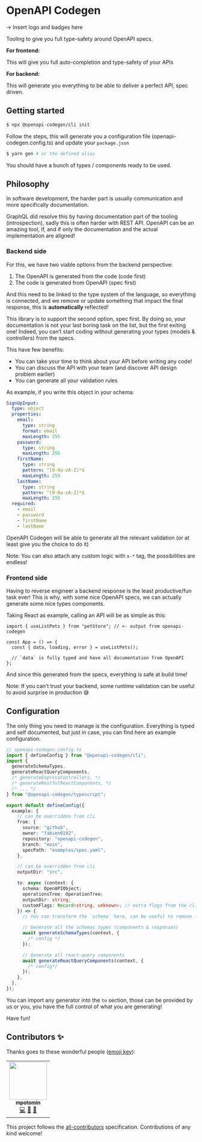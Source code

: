 # OpenAPI Codegen

-> Insert logo and badges here

Tooling to give you full type-safety around OpenAPI specs.

**For frontend:**

This will give you full auto-completion and type-safety of your APIs

**For backend:**

This will generate you everything to be able to deliver a perfect API, spec driven.

## Getting started

```bash
$ npx @openapi-codegen/cli init
```

Follow the steps, this will generate you a configuration file (openapi-codegen.config.ts) and update your `package.json`

```bash
$ yarn gen # or the defined alias
```

You should have a bunch of types / components ready to be used.

## Philosophy

In software development, the harder part is usually communication and more specifically documentation.

GraphQL did resolve this by having documentation part of the tooling (introspection), sadly this is often harder with REST API. OpenAPI can be an amazing tool, if, and if only the documentation and the actual implementation are aligned!

### Backend side

For this, we have two viable options from the backend perspective:

1. The OpenAPI is generated from the code (code first)
2. The code is generated from OpenAPI (spec first)

And this need to be linked to the type system of the language, so everything is connected, and we remove or update something that impact the final response, this is **automatically** reflected!

This library is to support the second option, spec first. By doing so, your documentation is not your last boring task on the list, but the first exiting one! Indeed, you can’t start coding without generating your types (models & controllers) from the specs.

This have few benefits:

- You can take your time to think about your API before writing any code!
- You can discuss the API with your team (and discover API design problem earlier)
- You can generate all your validation rules

As example, if you write this object in your schema:

```yaml
SignUpInput:
  type: object
  properties:
    email:
      type: string
      format: email
      maxLength: 255
    password:
      type: string
      maxLength: 255
    firstName:
      type: string
      pattern: ^[0-9a-zA-Z]*$
      maxLength: 255
    lastName:
      type: string
      pattern: ^[0-9a-zA-Z]*$
      maxLength: 255
  required:
    - email
    - password
    - firstName
    - lastName
```

OpenAPI Codegen will be able to generate all the relevant validation (or at least give you the choice to do it)

Note: You can also attach any custom logic with `x-*` tag, the possibilities are endless!

### Frontend side

Having to reverse engineer a backend response is the least productive/fun task ever! This is why, with some nice OpenAPI specs, we can actually generate some nice types components.

Taking React as example, calling an API will be as simple as this:

```tsx
import { useListPets } from "petStore"; // <- output from openapi-codegen

const App = () => {
  const { data, loading, error } = useListPets();

  // `data` is fully typed and have all documentation from OpenAPI
};
```

And since this generated from the specs, everything is safe at build time!

Note: If you can’t trust your backend, some runtime validation can be useful to avoid surprise in production 😅

## Configuration

The only thing you need to manage is the configuration.
Everything is typed and self documented, but just in case, you can find here an example configuration.

```ts
// openapi-codegen.config.ts
import { defineConfig } from "@openapi-codegen/cli";
import {
  generateSchemaTypes,
  generateReactQueryComponents,
  /* generateExpressControllers, */
  /* generateRestfulReactComponents, */
  /* ... */
} from "@openapi-codegen/typescript";

export default defineConfig({
  example: {
    // can be overridden from cli
    from: {
      source: "github",
      owner: "fabien0102",
      repository: "openapi-codegen",
      branch: "main",
      specPath: "examples/spec.yaml",
    },

    // can be overridden from cli
    outputDir: "src",

    to: async (context: {
      schema: OpenAPIObject;
      operationsTree: OperationTree;
      outputDir: string;
      customFlags: Record<string, unknown>; // extra flags from the cli
    }) => {
      // You can transform the `schema` here, can be useful to remove internal routes or fixing some known issues in the specs ;)

      // Generate all the schemas types (components & responses)
      await generateSchemaTypes(context, {
        /* config */
      });

      // Generate all react-query components
      await generateReactQueryComponents(context, {
        /* config*/
      });
    },
  },
});
```

You can import any generator into the `to` section, those can be provided by us or you, you have the full control of what you are generating!

Have fun!

## Contributors ✨

Thanks goes to these wonderful people ([emoji key](https://allcontributors.org/docs/en/emoji-key)):

<!-- ALL-CONTRIBUTORS-LIST:START - Do not remove or modify this section -->
<!-- prettier-ignore-start -->
<!-- markdownlint-disable -->
<table>
  <tr>
    <td align="center"><a href="https://github.com/mpotomin"><img src="https://avatars.githubusercontent.com/u/639406?v=4?s=100" width="100px;" alt=""/><br /><sub><b>mpotomin</b></sub></a><br /><a href="https://github.com/fabien0102/openapi-codegen/commits?author=mpotomin" title="Code">💻</a> <a href="#ideas-mpotomin" title="Ideas, Planning, & Feedback">🤔</a> <a href="https://github.com/fabien0102/openapi-codegen/pulls?q=is%3Apr+reviewed-by%3Ampotomin" title="Reviewed Pull Requests">👀</a></td>
  </tr>
</table>

<!-- markdownlint-restore -->
<!-- prettier-ignore-end -->

<!-- ALL-CONTRIBUTORS-LIST:END -->

This project follows the [all-contributors](https://github.com/all-contributors/all-contributors) specification. Contributions of any kind welcome!
